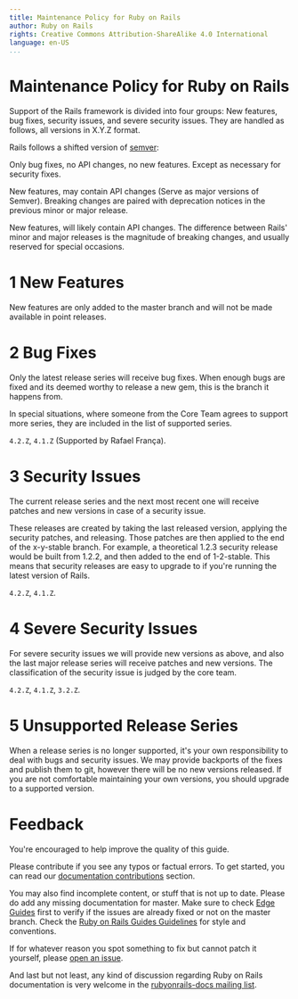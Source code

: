 ```yaml
---
title: Maintenance Policy for Ruby on Rails
author: Ruby on Rails
rights: Creative Commons Attribution-ShareAlike 4.0 International
language: en-US
...
```


# Maintenance Policy for Ruby on Rails

Support of the Rails framework is divided into four groups: New features, bug
fixes, security issues, and severe security issues. They are handled as
follows, all versions in X.Y.Z format.


Rails follows a shifted version of [semver](http://semver.org/):



Only bug fixes, no API changes, no new features.
Except as necessary for security fixes.



New features, may contain API changes (Serve as major versions of Semver).
Breaking changes are paired with deprecation notices in the previous minor
or major release.



New features, will likely contain API changes. The difference between Rails'
minor and major releases is the magnitude of breaking changes, and usually
reserved for special occasions.

# 1 New Features

New features are only added to the master branch and will not be made available
in point releases.

# 2 Bug Fixes

Only the latest release series will receive bug fixes. When enough bugs are
fixed and its deemed worthy to release a new gem, this is the branch it happens
from.

In special situations, where someone from the Core Team agrees to support more series,
they are included in the list of supported series.

`4.2.Z`, `4.1.Z` (Supported by Rafael França).

# 3 Security Issues

The current release series and the next most recent one will receive patches
and new versions in case of a security issue.

These releases are created by taking the last released version, applying the
security patches, and releasing. Those patches are then applied to the end of
the x-y-stable branch. For example, a theoretical 1.2.3 security release would
be built from 1.2.2, and then added to the end of 1-2-stable. This means that
security releases are easy to upgrade to if you're running the latest version
of Rails.

`4.2.Z`, `4.1.Z`.

# 4 Severe Security Issues

For severe security issues we will provide new versions as above, and also the
last major release series will receive patches and new versions. The
classification of the security issue is judged by the core team.

`4.2.Z`, `4.1.Z`, `3.2.Z`.

# 5 Unsupported Release Series

When a release series is no longer supported, it's your own responsibility to
deal with bugs and security issues. We may provide backports of the fixes and
publish them to git, however there will be no new versions released. If you are
not comfortable maintaining your own versions, you should upgrade to a
supported version.

# Feedback

You're encouraged to help improve the quality of this guide.

Please contribute if you see any typos or factual errors.
          To get started, you can read our [documentation contributions](http://edgeguides.rubyonrails.org/contributing_to_ruby_on_rails.html#contributing-to-the-rails-documentation) section.

You may also find incomplete content, or stuff that is not up to date.
          Please do add any missing documentation for master. Make sure to check
          [Edge Guides](http://edgeguides.rubyonrails.org) first to verify
          if the issues are already fixed or not on the master branch.
          Check the [Ruby on Rails Guides Guidelines](ruby_on_rails_guides_guidelines.html)
          for style and conventions.

If for whatever reason you spot something to fix but cannot patch it yourself, please
          [open an issue](https://github.com/rails/rails/issues).

And last but not least, any kind of discussion regarding Ruby on Rails
          documentation is very welcome in the [rubyonrails-docs mailing list](http://groups.google.com/group/rubyonrails-docs).

